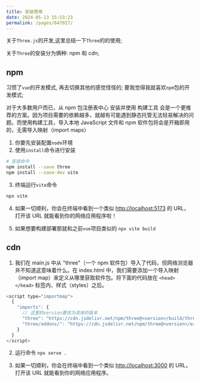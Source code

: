 ```yaml
---
title: 安装使用
date: 2024-05-13 15:53:23
permalink: /pages/647027/
---
```


关于`Three.js`的开发,这里总结一下`Three`的的使用;

关于`Three`的安装分为俩种: npm 和 cdn;

## npm  <Badge text="推荐使用" type="error"/>

习惯了`vue`的开发模式, 再去切换其他的感觉怪怪的; 要我觉得我就喜欢`npm`包的开发模式;

对于大多数用户而已，从 npm 包注册表中心 安装并使用 构建工具 会是一个更推荐的方案。因为项目需要的依赖越多，就越有可能遇到静态托管无法轻易解决的问题。而使用构建工具，导入本地 JavaScript 文件和 npm 软件包将会是开箱即用的，无需导入映射（import maps）

1. 你要先安装配置`node`环境
2. 使用`install`命令进行安装

```bash
# 安装命令
npm install --save three
npm install --save-dev vite
```

3. 终端运行`vite`命令

```bash
npx vite
```

4. 如果一切顺利，你会在终端中看到一个类似 <http://localhost:5173> 的 URL，打开该 URL 就能看到你的网络应用程序啦！

5. 如果想要构建部署那就和之前`vue`项目类似的 `npx vite build`


## cdn

1. 我们在 main.js 中从 "three"（一个 npm 软件包）导入了代码，但网络浏览器并不知道这意味着什么。在 index.html 中，我们需要添加一个导入映射（import map）来定义从哪里获取软件包。将下面的代码放在 `<head></head>` 标签内、样式（styles）之后。

```js
<script type="importmap">
  {
    "imports": {
      // 这里的version要改为具体的版本
      "three": "https://cdn.jsdelivr.net/npm/three@<version>/build/three.module.js",
      "three/addons/": "https://cdn.jsdelivr.net/npm/three@<version>/examples/jsm/"
    }
  }
</script>
```

2. 运行命令 `npx serve .`

3. 如果一切顺利，你会在终端中看到一个类似 <http://localhost:3000> 的 URL，打开该 URL 就能看到你的网络应用程序。
